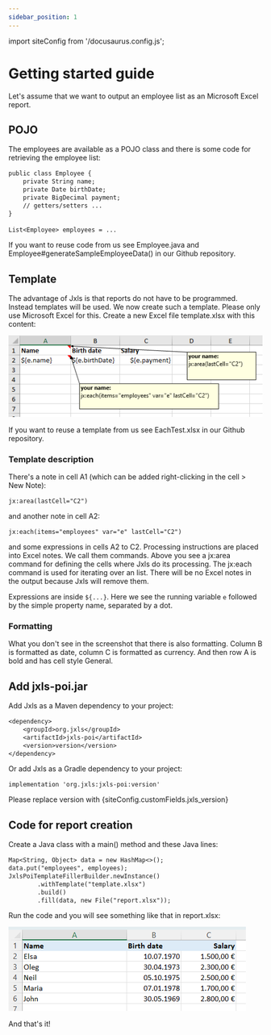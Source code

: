 ```yaml
---
sidebar_position: 1
---
```

import siteConfig from '/docusaurus.config.js';

# Getting started guide

Let's assume that we want to output an employee list as an Microsoft Excel report.

## POJO

The employees are available as a POJO class and there is some code for retrieving the employee list:

```
public class Employee {
    private String name;
    private Date birthDate;
    private BigDecimal payment;
    // getters/setters ...
}

List<Employee> employees = ...
```

If you want to reuse code from us see Employee.java and Employee#generateSampleEmployeeData() in our Github repository.

## Template

The advantage of Jxls is that reports do not have to be programmed. Instead templates will be used.
We now create such a template. Please only use Microsoft Excel for this. Create a new Excel file template.xlsx with this content:

![template](../img/each-1-blank.png)

If you want to reuse a template from us see EachTest.xlsx in our Github repository.

### Template description

There's a note in cell A1 (which can be added right-clicking in the cell > New Note):

```
jx:area(lastCell="C2")
```

and another note in cell A2:

```
jx:each(items="employees" var="e" lastCell="C2")
```

and some expressions in cells A2 to C2. Processing instructions are placed into Excel notes. We call them commands. Above you see
a jx:area command for defining the cells where Jxls do its processing. The jx:each command is used for iterating over an list.
There will be no Excel notes in the output because Jxls will remove them.

Expressions are inside `${...}`. Here we see the running variable `e` followed by the simple property name, separated by a dot.

### Formatting

What you don't see in the screenshot that there is also formatting. Column B is formatted as date, column C is formatted as currency.
And then row A is bold and has cell style General.

## Add jxls-poi.jar

Add Jxls as a Maven dependency to your project:

```
<dependency>
    <groupId>org.jxls</groupId>
    <artifactId>jxls-poi</artifactId>
    <version>version</version>
</dependency>
```

Or add Jxls as a Gradle dependency to your project:

```
implementation 'org.jxls:jxls-poi:version'
```

Please replace version with {siteConfig.customFields.jxls_version}

## Code for report creation

Create a Java class with a main() method and these Java lines:

```
Map<String, Object> data = new HashMap<>();
data.put("employees", employees);
JxlsPoiTemplateFillerBuilder.newInstance()
        .withTemplate("template.xlsx")
        .build()
        .fill(data, new File("report.xlsx"));
```

Run the code and you will see something like that in report.xlsx:

![result](../img/each-2.png)

And that's it!
